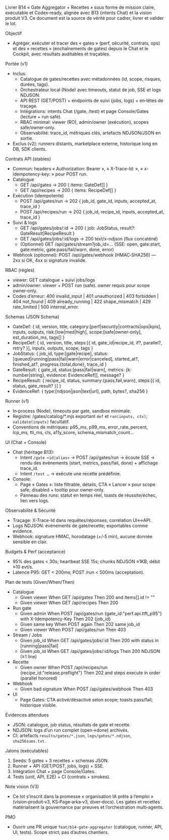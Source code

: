 Livrer B14 « Gate Aggregator + Recettes » sous forme de mission claire, exécutable et Codex‑ready, alignée avec B13 (intents Chat) et la vision produit V3. Ce document est la source de vérité pour cadrer, livrer et valider le lot.

Objectif
- Agréger, exécuter et tracer des « gates » (perf, sécurité, contrats, ops) et des « recettes » (enchaînements de gates) depuis le Chat et le Cockpit, avec résultats auditables et traçables.

Portée (v1)
- Inclus:
  - Catalogue de gates/recettes avec métadonnées (id, scope, risques, durées, tags).
  - Orchestrateur local (Node) avec timeouts, statut de job, SSE et logs NDJSON.
  - API REST (GET/POST) + endpoints de suivi (jobs, logs) + en‑têtes de traçage.
  - Intégrations: intents Chat (/gate, /test) et page Console/Gates (lecture + run safe).
  - RBAC minimal: viewer (RO), admin/owner (exécution), scopes safe/owner‑only.
  - Observabilité: trace_id, métriques clés, artefacts NDJSON/JSON en sortie.
- Exclus (v2): runners distants, marketplace externe, historique long en DB, SDK clients.

Contrats API (stables)
- Commun: headers « Authorization: Bearer <JWT> », « X-Trace-Id: <uuid> », « x-idempotency-key: <uuid> » pour POST run.
- Catalogue
  - GET /api/gates → 200 { items: GateDef[] }
  - GET /api/recipes → 200 { items: RecipeDef[] }
- Exécution (idempotente)
  - POST /api/gates/run → 202 { job_id, gate_id, inputs, accepted_at, trace_id }
  - POST /api/recipes/run → 202 { job_id, recipe_id, inputs, accepted_at, trace_id }
- Suivi & logs
  - GET /api/gates/jobs/:id → 200 { job: JobStatus, result?: GateResult|RecipeResult }
  - GET /api/gates/jobs/:id/logs → 200 text/x-ndjson (flux concaténé)
  - (Optionnel) GET /api/gates/stream?job_id=… (SSE: open, gate:start, gate:metric, gate:pass/fail/warn, done, error)
- Webhook (optionnel): POST /api/gates/webhook (HMAC‑SHA256) — 2xx si OK, 4xx si signature invalide.

RBAC (règles)
- viewer: GET catalogue + suivi jobs/logs
- admin/owner: viewer + POST run (safe). owner requis pour scope owner‑only.
- Codes d’erreur: 400 invalid_input | 401 unauthorized | 403 forbidden | 404 not_found | 409 already_running | 422 shape_mismatch | 429 rate_limited | 500 internal_error.

Schemas (JSON Schema)
- GateDef: { id, version, title, category:[perf|security|contracts|ops|kpis], inputs, outputs, risk:[low|med|high], scope:[safe|owner-only], est_duration_ms, tags[] }
- RecipeDef: { id, version, title, steps:[{ id, gate_id|recipe_id, if?, parallel?, retry? }], inputs, outputs, scope, tags }
- JobStatus: { job_id, type:[gate|recipe], status:[queued|running|pass|fail|warn|error|canceled], started_at?, finished_at?, progress:{total,done}, trace_id }
- GateResult: { gate_id, status:[pass|fail|warn], metrics: {k: number|string}, evidence: EvidenceRef[], message? }
- RecipeResult: { recipe_id, status, summary:{pass,fail,warn}, steps:[{ id, status, gate_result? }] }
- EvidenceRef: { type:[ndjson|json|text|url], path, bytes?, sha256 }

Runner (v1)
- In‑process (Node), timeouts par gate, sandbox minimale.
- Registre: /gates/catalog/*.mjs exportant `def` et `run(inputs, ctx)`; `validate(inputs)` facultatif.
- Conventions de métriques: p95_ms, p99_ms, error_rate_percent, lcp_ms, tti_ms, cls, a11y_score, schema_mismatch_count…

UI (Chat + Console)
- Chat (héritage B13):
  - Intent `/gate <id|alias>` → POST /api/gates/run → écoute SSE → rendu des événements (start, metrics, pass/fail, done) + affichage trace_id.
  - Intent `/test …` → exécute une recette prédéfinie.
- Console:
  - Page « Gates »: liste filtrable, détails, CTA « Lancer » pour scope safe; disabled + tooltip pour owner‑only.
  - Panneau des runs: statut en temps réel, toasts de réussite/échec, lien vers logs.

Observabilité & Sécurité
- Traçage: X-Trace-Id dans requêtes/réponses; corrélation UI↔API.
- Logs NDJSON: événements de gate/recette; exportables comme evidence.
- Webhook: signature HMAC, horodatage (+/‑5 min), aucune donnée sensible en clair.

Budgets & Perf (acceptance)
- 95% des gates < 30s; heartbeat SSE 15s; chunks NDJSON ≈1KB; débit ≈10 evt/s.
- Latence P95: GET < 200ms; POST /run < 500ms (acceptation).

Plan de tests (Given/When/Then)
- Catalogue
  - Given viewer When GET /api/gates Then 200 and items[].id != ""
  - Given viewer When GET /api/recipes Then 200
- Run gate
  - Given admin When POST /api/gates/run {gate_id:"perf.api.ttft_p95"} with X-Idempotency-Key Then 202 {job_id}
  - Given same key When POST again Then 202 same job_id
  - Given viewer When POST /api/gates/run Then 403
- Stream / Jobs
  - Given job_id When GET /api/gates/jobs/:id Then 200 with status in [running|pass|fail]
  - Given job_id When GET /api/gates/jobs/:id/logs Then 200 NDJSON (≥1 line)
- Recette
  - Given owner When POST /api/recipes/run {recipe_id:"release.preflight"} Then 202 and steps execute in order (parallel honored)
- Webhook
  - Given bad signature When POST /api/gates/webhook Then 403
- UI
  - Page Gates: CTA activé/désactivé selon scope; toasts pass/fail; historique visible.

Évidences attendues
- JSON: catalogue, job status, résultats de gate et recette.
- NDJSON: logs d’un run complet (open→done) archivés.
- CI: artefacts `results/gates/*.json`, `logs/gates/*.ndjson`, `sha256sums.txt`.

Jalons (exécutables)
1) Seeds: 5 gates + 3 recettes + schemas JSON.
2) Runner + API (GET/POST, jobs, logs) + SSE.
3) Intégration Chat + page Console/Gates.
4) Tests (unit, API, E2E) + CI (contrats + smokes).

Note vision (V3)
- Ce lot s’inscrit dans la promesse « organisation IA prête à l’emploi » (vision‑produit‑v3, KS‑Page‑arka‑v3, diver‑docs). Les gates et recettes matérialisent la gouvernance par preuves et l’orchestration multi‑agents.

PMO
- Ouvrir une PR unique `feat/b14-gate-aggregator` (catalogue, runner, API, UI, tests). Scope strict; pas d’autres chantiers.

